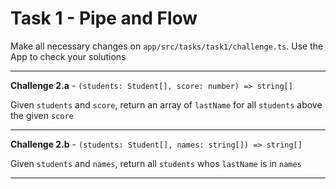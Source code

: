 # Task 1 - Pipe and Flow

Make all necessary changes on `app/src/tasks/task1/challenge.ts`.
Use the App to check your solutions

----


**Challenge 2.a** - `(students: Student[], score: number) => string[]`

Given `students` and `score`, return an array of `lastName` for all `students` above the given `score`

----



**Challenge 2.b** - `(students: Student[], names: string[]) => string[]`

Given `students` and `names`, return all `students` whos `lastName` is in `names`


---
